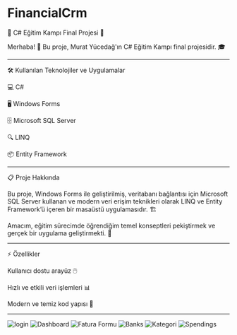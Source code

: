 # FinancialCrm
🚀 C# Eğitim Kampı Final Projesi 🚀

Merhaba! 👋
Bu proje, Murat Yücedağ'ın C# Eğitim Kampı final projesidir. 🎓

-------------------------------------------------
🛠 Kullanılan Teknolojiler ve Uygulamalar

💻 C#

🖥 Windows Forms

🗄 Microsoft SQL Server

🔍 LINQ

📦 Entity Framework

-------------------------------------------------
📋 Proje Hakkında

Bu proje, Windows Forms ile geliştirilmiş, veritabanı bağlantısı için Microsoft SQL Server kullanan ve modern veri erişim teknikleri olarak LINQ ve Entity Framework’ü içeren bir masaüstü uygulamasıdır. 🏗️

Amacım, eğitim sürecimde öğrendiğim temel konseptleri pekiştirmek ve gerçek bir uygulama geliştirmekti. 🙌


-------------------------------------------------
⚡ Özellikler

Kullanıcı dostu arayüz 🖱️

Hızlı ve etkili veri işlemleri 📊

Modern ve temiz kod yapısı 🧹


-------------------------------------------------
![login](https://github.com/user-attachments/assets/f1457b47-c45b-473e-9f81-7efa352da74b)
![Dashboard](https://github.com/user-attachments/assets/c99ca402-649f-4dac-95d8-955fa903a4dc)
![Fatura Formu](https://github.com/user-attachments/assets/177463c5-fa97-43c9-a907-2c8fad693ae6)
![Banks](https://github.com/user-attachments/assets/18037c66-c001-443e-b26e-07f1fca8c88b)
![Kategori](https://github.com/user-attachments/assets/2b122960-c16a-4301-90dd-158e24495374)
![Spendings](https://github.com/user-attachments/assets/1c511f3f-d13b-44ef-8fad-5d71fdde5fbd)





